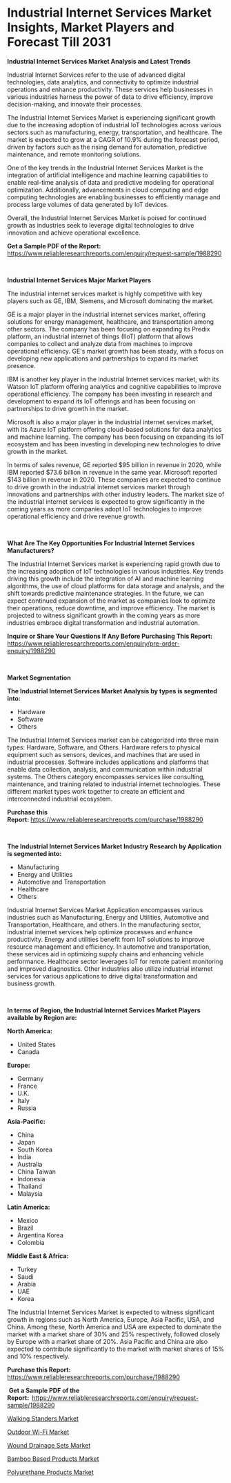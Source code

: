 <p><h1>Industrial Internet Services Market Insights, Market Players and Forecast Till 2031</h1></p><p><strong>Industrial Internet Services Market Analysis and Latest Trends</strong></p>
<p><p>Industrial Internet Services refer to the use of advanced digital technologies, data analytics, and connectivity to optimize industrial operations and enhance productivity. These services help businesses in various industries harness the power of data to drive efficiency, improve decision-making, and innovate their processes.</p><p>The Industrial Internet Services Market is experiencing significant growth due to the increasing adoption of industrial IoT technologies across various sectors such as manufacturing, energy, transportation, and healthcare. The market is expected to grow at a CAGR of 10.9% during the forecast period, driven by factors such as the rising demand for automation, predictive maintenance, and remote monitoring solutions.</p><p>One of the key trends in the Industrial Internet Services Market is the integration of artificial intelligence and machine learning capabilities to enable real-time analysis of data and predictive modeling for operational optimization. Additionally, advancements in cloud computing and edge computing technologies are enabling businesses to efficiently manage and process large volumes of data generated by IoT devices.</p><p>Overall, the Industrial Internet Services Market is poised for continued growth as industries seek to leverage digital technologies to drive innovation and achieve operational excellence.</p></p>
<p><strong>Get a Sample PDF of the Report:&nbsp;</strong> <a href="https://www.reliableresearchreports.com/enquiry/request-sample/1988290">https://www.reliableresearchreports.com/enquiry/request-sample/1988290</a></p>
<p>&nbsp;</p>
<p><strong>Industrial Internet Services Major Market Players</strong></p>
<p><p>The industrial internet services market is highly competitive with key players such as GE, IBM, Siemens, and Microsoft dominating the market. </p><p>GE is a major player in the industrial internet services market, offering solutions for energy management, healthcare, and transportation among other sectors. The company has been focusing on expanding its Predix platform, an industrial internet of things (IIoT) platform that allows companies to collect and analyze data from machines to improve operational efficiency. GE's market growth has been steady, with a focus on developing new applications and partnerships to expand its market presence.</p><p>IBM is another key player in the industrial Internet services market, with its Watson IoT platform offering analytics and cognitive capabilities to improve operational efficiency. The company has been investing in research and development to expand its IoT offerings and has been focusing on partnerships to drive growth in the market.</p><p>Microsoft is also a major player in the industrial internet services market, with its Azure IoT platform offering cloud-based solutions for data analytics and machine learning. The company has been focusing on expanding its IoT ecosystem and has been investing in developing new technologies to drive growth in the market.</p><p>In terms of sales revenue, GE reported $95 billion in revenue in 2020, while IBM reported $73.6 billion in revenue in the same year. Microsoft reported $143 billion in revenue in 2020. These companies are expected to continue to drive growth in the industrial internet services market through innovations and partnerships with other industry leaders. The market size of the industrial internet services is expected to grow significantly in the coming years as more companies adopt IoT technologies to improve operational efficiency and drive revenue growth.</p></p>
<p>&nbsp;</p>
<p><strong>What Are The Key Opportunities For Industrial Internet Services Manufacturers?</strong></p>
<p><p>The Industrial Internet Services market is experiencing rapid growth due to the increasing adoption of IoT technologies in various industries. Key trends driving this growth include the integration of AI and machine learning algorithms, the use of cloud platforms for data storage and analysis, and the shift towards predictive maintenance strategies. In the future, we can expect continued expansion of the market as companies look to optimize their operations, reduce downtime, and improve efficiency. The market is projected to witness significant growth in the coming years as more industries embrace digital transformation and industrial automation.</p></p>
<p><strong>Inquire or Share Your Questions If Any Before Purchasing This Report:</strong> <a href="https://www.reliableresearchreports.com/enquiry/pre-order-enquiry/1988290">https://www.reliableresearchreports.com/enquiry/pre-order-enquiry/1988290</a></p>
<p>&nbsp;</p>
<p><strong>Market Segmentation</strong></p>
<p><strong>The Industrial Internet Services Market Analysis by types is segmented into:</strong></p>
<p><ul><li>Hardware</li><li>Software</li><li>Others</li></ul></p>
<p><p>The Industrial Internet Services market can be categorized into three main types: Hardware, Software, and Others. Hardware refers to physical equipment such as sensors, devices, and machines that are used in industrial processes. Software includes applications and platforms that enable data collection, analysis, and communication within industrial systems. The Others category encompasses services like consulting, maintenance, and training related to industrial internet technologies. These different market types work together to create an efficient and interconnected industrial ecosystem.</p></p>
<p><strong>Purchase this Report:&nbsp;</strong><a href="https://www.reliableresearchreports.com/purchase/1988290">https://www.reliableresearchreports.com/purchase/1988290</a></p>
<p>&nbsp;</p>
<p><strong>The Industrial Internet Services Market Industry Research by Application is segmented into:</strong></p>
<p><ul><li>Manufacturing</li><li>Energy and Utilities</li><li>Automotive and Transportation</li><li>Healthcare</li><li>Others</li></ul></p>
<p><p>Industrial Internet Services Market Application encompasses various industries such as Manufacturing, Energy and Utilities, Automotive and Transportation, Healthcare, and others. In the manufacturing sector, industrial internet services help optimize processes and enhance productivity. Energy and utilities benefit from IoT solutions to improve resource management and efficiency. In automotive and transportation, these services aid in optimizing supply chains and enhancing vehicle performance. Healthcare sector leverages IoT for remote patient monitoring and improved diagnostics. Other industries also utilize industrial internet services for various applications to drive digital transformation and business growth.</p></p>
<p>&nbsp;</p>
<p><strong>In terms of Region, the Industrial Internet Services Market Players available by Region are:</strong></p>
<p>
    <p> <strong> North America: </strong>
        <ul>
            <li>United States</li>
            <li>Canada</li>
        </ul>
        </p> 
    <p> <strong> Europe: </strong>
        <ul>
            <li>Germany</li>
            <li>France</li>
            <li>U.K.</li>
            <li>Italy</li>
            <li>Russia</li>
        </ul>
        </p> 
    <p> <strong> Asia-Pacific: </strong>
        <ul>
            <li>China</li>
            <li>Japan</li>
            <li>South Korea</li>
            <li>India</li>
            <li>Australia</li>
            <li>China Taiwan</li>
            <li>Indonesia</li>
            <li>Thailand</li>
            <li>Malaysia</li>
        </ul>
        </p> 
    <p> <strong> Latin America: </strong>
        <ul>
            <li>Mexico</li>
            <li>Brazil</li>
            <li>Argentina Korea</li>
            <li>Colombia</li>
        </ul>
        </p> 
    <p> <strong> Middle East & Africa: </strong>
        <ul>
            <li>Turkey</li>
            <li>Saudi</li>
            <li>Arabia</li>
            <li>UAE</li>
            <li>Korea</li>
        </ul>
    </p>
    </p>
<p><p>The Industrial Internet Services Market is expected to witness significant growth in regions such as North America, Europe, Asia Pacific, USA, and China. Among these, North America and USA are expected to dominate the market with a market share of 30% and 25% respectively, followed closely by Europe with a market share of 20%. Asia Pacific and China are also expected to contribute significantly to the market with market shares of 15% and 10% respectively.</p></p>
<p><strong>Purchase this Report: </strong><a href="https://www.reliableresearchreports.com/purchase/1988290">https://www.reliableresearchreports.com/purchase/1988290</a></p>
<p>&nbsp;<strong>Get a Sample PDF of the Report:&nbsp;&nbsp;</strong><a href="https://www.reliableresearchreports.com/enquiry/request-sample/1988290">https://www.reliableresearchreports.com/enquiry/request-sample/1988290</a></p>
<p><strong></strong></p>
<p><p><a href="https://picayune-night-cbd.notion.site/Walking-Standers-Market-Research-Report-Unlocks-Analysis-on-the-Market-Financial-Status-Market-Size-784580c24f454baaaf73a33f6ab48fb8">Walking Standers Market</a></p><p><a href="https://github.com/joannagoyvaerts/Market-Research-Report-List-1/blob/main/outdoor-wi-fi-market.md">Outdoor Wi-Fi Market</a></p><p><a href="https://valiant-lunge-8fe.notion.site/Wound-Drainage-Sets-Market-Challenges-Opportunities-and-Growth-Drivers-and-Major-Market-Players-f-f2f15b9553f54487a13f62b74fc59ae5">Wound Drainage Sets Market</a></p><p><a href="https://view.publitas.com/reportprime-1/global-bamboo-based-products-market-by-types-applications-and-major-players-with-regional-growth-rate-analysis-and-development-situation-from-2024-to-2031/">Bamboo Based Products Market</a></p><p><a href="https://view.publitas.com/reportprime-1/polyurethane-products-market-size-focuses-on-market-dynamics-in-depth-analysis-and-future-projections-of-its-market-forecasted-for-period-from-2024-to-2031/">Polyurethane Products Market</a></p></p>